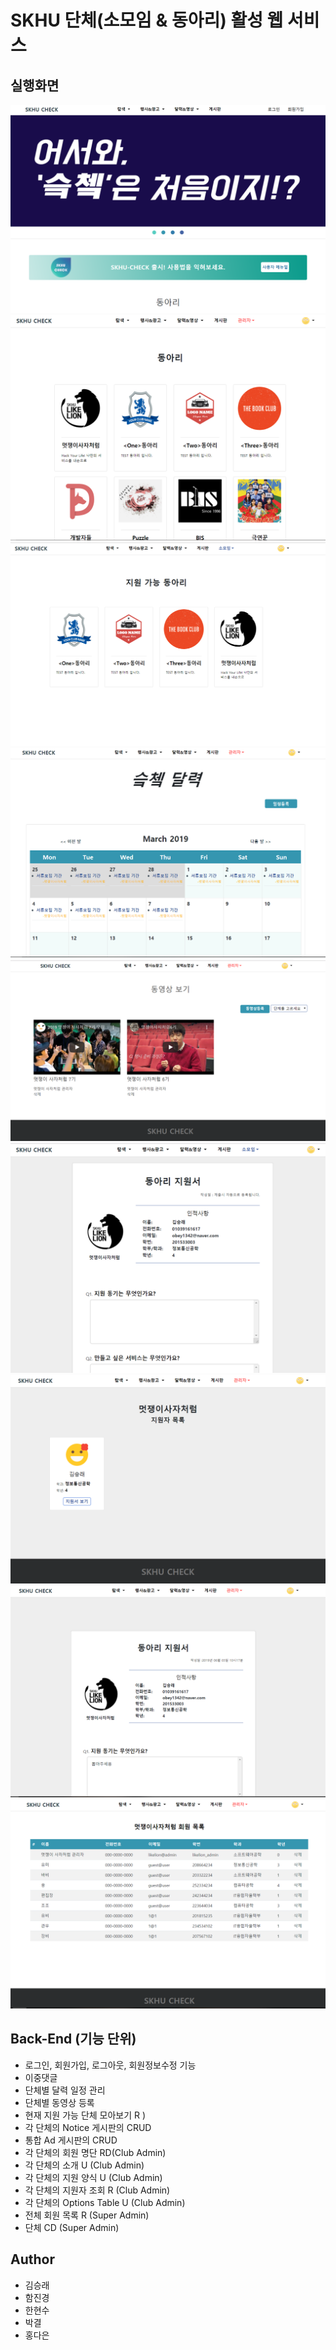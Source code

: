 # SKHU 단체(소모임 & 동아리) 활성 웹 서비스

## 실행화면
![1](./img/1.png)
![2](./img/2.png)
![3](./img/3.png)
![4](./img/4.png)
![5](./img/5.png)
![6](./img/6.png)
![7](./img/7.png)
![8](./img/8.png)
![9](./img/9.png)



## Back-End (기능 단위)
* 로그인, 회원가입, 로그아웃, 회원정보수정 기능 
* 이중댓글
* 단체별 달력 일정 관리
* 단체별 동영상 등록
* 현재 지원 가능 단체 모아보기 R )
* 각 단체의 Notice 게시판의 CRUD
* 통합 Ad 게시판의 CRUD
* 각 단체의 회원 명단 RD(Club Admin) 
* 각 단체의 소개 U (Club Admin) 
* 각 단체의 지원 양식 U (Club Admin) 
* 각 단체의 지원자 조회 R (Club Admin)  
* 각 단체의 Options Table U (Club Admin) 
* 전체 회원 목록 R (Super Admin) 
* 단체 CD (Super Admin)  

## Author
* 김승래
* 함진경
* 한현수
* 박결
* 홍다은

